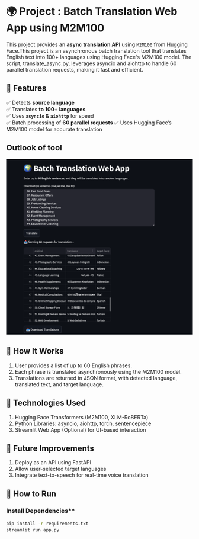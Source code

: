 # 🌍 Project : Batch Translation Web App using M2M100 

This project provides an **async translation API** using `M2M100` from Hugging Face.This project is an asynchronous batch translation tool that translates English text into 100+ languages using Hugging Face's M2M100 model. The script, translate_async.py, leverages asyncio and aiohttp to handle 60 parallel translation requests, making it fast and efficient.


## 📌 Features
✅ Detects **source language**  
✅ Translates **to 100+ languages**  
✅ Uses **`asyncio` & `aiohttp`** for speed  
✅ Batch processing of **60 parallel requests**
✅ Uses Hugging Face’s M2M100 model for accurate translation

## Outlook of tool 
![Outlook of Tool](asset/output.png)

## 🔹 How It Works
1. User provides a list of up to 60 English phrases.
2. Each phrase is translated asynchronously using the M2M100 model.
3. Translations are returned in JSON format, with detected language, translated text, and target language.

## 🚀 Technologies Used
1. Hugging Face Transformers (M2M100, XLM-RoBERTa)
2. Python Libraries: asyncio, aiohttp, torch, sentencepiece
3. Streamlit Web App (Optional) for UI-based interaction
   

## 📌 Future Improvements

1. Deploy as an API using FastAPI
2. Allow user-selected target languages
3. Integrate text-to-speech for real-time voice translation

## 🚀 How to Run
###  Install Dependencies**
 ```bash
pip install -r requirements.txt
streamlit run app.py

